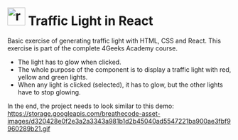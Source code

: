 #   <img src="https://skillicons.dev/icons?i=react" height="40" alt="react logo"  /> Traffic Light in React

Basic exercise of generating traffic light with HTML, CSS and React. This exercise is part of the complete 4Geeks Academy course.

- The light has to glow when clicked.
- The whole purpose of the component is to display a traffic light with red, yellow and green lights.
- When any light is clicked (selected), it has to glow, but the other lights have to stop glowing.

In the end, the project needs to look similar to this demo: 
https://storage.googleapis.com/breathecode-asset-images/d320428e0f2e3a2a3343a981b1d2b45040ad5547221ba900ae3fbf9960289b21.gif
